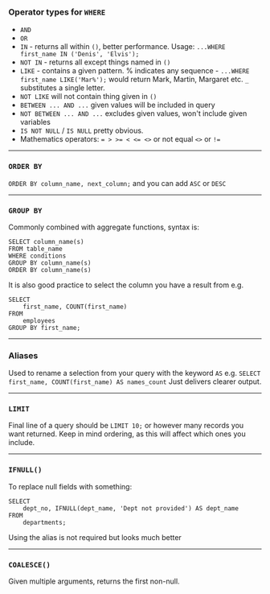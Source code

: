 ### Operator types for `WHERE`

- `AND`
- `OR`
- `IN` - returns all within `()`, better performance.  Usage: `...WHERE first_name IN ('Denis', 'Elvis');`
- `NOT IN` - returns all except things named in `()`
- `LIKE` - contains a given pattern. % indicates any sequence - `...WHERE first_name LIKE('Mar%');` would return Mark, Martin, Margaret etc. `_` substitutes a single letter.
- `NOT LIKE` will not contain thing given in `()`
- `BETWEEN ... AND ...` given values will be included in query
- `NOT BETWEEN ... AND ...` excludes given values, won't include given variables
- `IS NOT NULL` / `IS NULL` pretty obvious.
- Mathematics operators: `= > >= < <= <>` or not equal `<>` or `!=`

---

### `ORDER BY`

`ORDER BY column_name, next_column;` and you can add `ASC` or `DESC`

---

### `GROUP BY`

Commonly combined with aggregate functions, syntax is:
```
SELECT column_name(s)
FROM table_name
WHERE conditions
GROUP BY column_name(s)
ORDER BY column_name(s)
```
It is also good practice to select the column you have a result from e.g.
```
SELECT 
    first_name, COUNT(first_name)
FROM
    employees
GROUP BY first_name;
```

---
### Aliases

Used to rename a selection from your query with the keyword `AS` e.g.
`SELECT first_name, COUNT(first_name) AS names_count` 
Just delivers clearer output.

---
### `LIMIT`
Final line of a query should be `LIMIT 10;` or however many records you want returned.  Keep in mind ordering, as this will affect which ones you include.

---
### `IFNULL()`
To replace null fields with something:
```
SELECT 
    dept_no, IFNULL(dept_name, 'Dept not provided') AS dept_name
FROM
    departments;
```
Using the alias is not required but looks much better

---
### `COALESCE()`

Given multiple arguments, returns the first non-null.